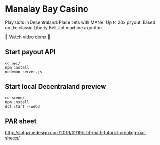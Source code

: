 # Manalay Bay Casino
Play slots in Decentraland. Place bets with MANA. Up to 20x payout. Based on the classic Liberty Bell slot machine algorithm.

:movie_camera: [Watch video demo](https://youtu.be/6W3eNXPPCHU) :movie_camera:

## Start payout API
```
cd api/
npm install
nodemon server.js
```

## Start local Decentraland preview
```
cd scene/
npm install
dcl start --web3
```

## PAR sheet
http://slotgamedesign.com/2019/01/19/slot-math-tutorial-creating-par-sheets/